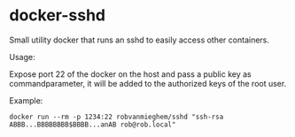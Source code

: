 # docker-sshd

Small utility docker that runs an sshd to easily access other containers.

Usage:

Expose port 22 of the docker on the host and pass a public key as commandparameter, it will be added to the authorized keys of the root user. 

Example:

```
docker run --rm -p 1234:22 robvanmieghem/sshd "ssh-rsa ABBB...BBBBBBBB$BBBB...anAB rob@rob.local"
```
